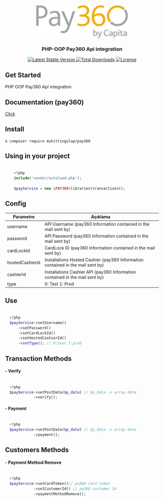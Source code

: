 <p align="center">
<img src="https://raw.githubusercontent.com/muhittingulap/pay360/main/images/pay360-logo.png" width="300">
</p>

<h3 align="center">PHP-OOP Pay360 Api integration</h3>

<p align="center">
  <a href="https://packagist.org/packages/muhittingulap/pay360"><img src="https://poser.pugx.org/muhittingulap/pay360/v/stable.svg" alt="Latest Stable Version">
  <a href="https://packagist.org/packages/muhittingulap/pay360"><img src="https://poser.pugx.org/muhittingulap/pay360/d/total.svg" alt="Total Downloads"></a>
  <a href="https://packagist.org/packages/muhittingulap/pay360"><img src="https://poser.pugx.org/muhittingulap/pay360/license.svg" alt="License"></a>
</p>

## Get Started
PHP OOP Pay360 Api integration

## Documentation (pay360)
[Click](https://docs.pay360.com/)

## Install

    $ composer require muhittingulap/pay360
 
## Using in your project
```php

    <?php     
    include('vendor/autoload.php');

    $payService = new \PAY360\libraries\transactions();

```  
## Config

| Parametre        | Açıklama |
| ---------------- | -------- |
| username         | API Username (pay360 Information contained in the mail sent by) |
| password         | API Password (pay360 Information contained in the mail sent by) |
| cardLockId       | CardLock ID (pay360 Information contained in the mail sent by) |
| hostedCashierId  | Installations Hosted Cashier (pay360 Information contained in the mail sent by) |
| cashierId        | Installations Cashier API (pay360 Information contained in the mail sent by) |
| type             | 0: Test 1: Prod |

## Use

```php

  <?php 
  $payService->setUsername()
      ->setPassword()
      ->setCardLockId()
      ->setHostedCashierId()
      ->setType(); // 0:test 1:prod

```  
## Transaction Methods

#### - Verify

```php

  <?php 
  $payService->setPostData($p_data) // $p_data -> array data
             ->verify();

```  
#### - Payment

```php

  <?php 
  $payService->setPostData($p_data) // $p_data -> array data
             ->payment();

```  
## Customers Methods

#### - Payment Method Remove

```php

  <?php 
  $payService->setCardToken()// pa360 card token
             ->setCustomerId() // pa360 customer Id
             ->paymentMethodRemove();

```  